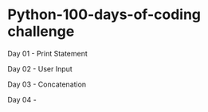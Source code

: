 # Python-100-days-of-coding challenge

Day 01 - Print Statement

Day 02 - User Input

Day 03 - Concatenation

Day 04 - 
